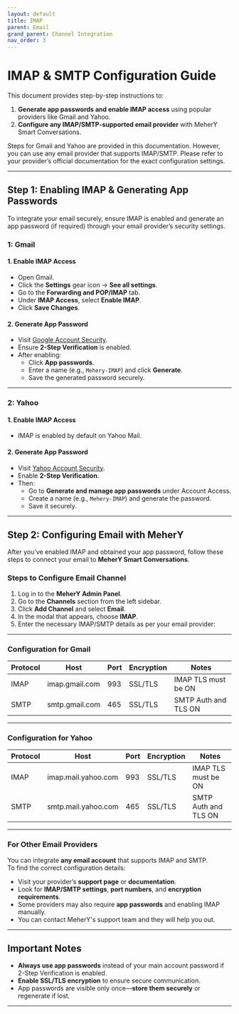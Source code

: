```yaml
---
layout: default  
title: IMAP
parent: Email
grand_parent: Channel Integration
nav_order: 3
---
```


# IMAP & SMTP Configuration Guide

This document provides step-by-step instructions to:

1. **Generate app passwords and enable IMAP access** using popular providers like Gmail and Yahoo.
2. **Configure any IMAP/SMTP-supported email provider** with MeherY Smart Conversations.

Steps for Gmail and Yahoo are provided in this documentation. However, you can use any email provider that supports IMAP/SMTP. Please refer to your provider’s official documentation for the exact configuration settings.

---

## Step 1: Enabling IMAP & Generating App Passwords

To integrate your email securely, ensure IMAP is enabled and generate an app password (if required) through your email provider’s security settings.

### 1: Gmail

#### 1. Enable IMAP Access
- Open Gmail.
- Click the **Settings** gear icon → **See all settings**.
- Go to the **Forwarding and POP/IMAP** tab.
- Under **IMAP Access**, select **Enable IMAP**.
- Click **Save Changes**.

#### 2. Generate App Password
- Visit [Google Account Security](https://myaccount.google.com/security).
- Ensure **2-Step Verification** is enabled.
- After enabling:
  - Click **App passwords**.
  - Enter a name (e.g., `Mehery-IMAP`) and click **Generate**.
  - Save the generated password securely.

---

### 2: Yahoo

#### 1. Enable IMAP Access
- IMAP is enabled by default on Yahoo Mail.

#### 2. Generate App Password
- Visit [Yahoo Account Security](https://login.yahoo.com/account/security).
- Enable **2-Step Verification**.
- Then:
  - Go to **Generate and manage app passwords** under Account Access.
  - Create a name (e.g., `Mehery-IMAP`) and generate the password.
  - Save it securely.

---

## Step 2: Configuring Email with MeherY

After you’ve enabled IMAP and obtained your app password, follow these steps to connect your email to **MeherY Smart Conversations**.

### Steps to Configure Email Channel

1. Log in to the **MeherY Admin Panel**.
2. Go to the **Channels** section from the left sidebar.
3. Click **Add Channel** and select **Email**.
4. In the modal that appears, choose **IMAP**.
5. Enter the necessary IMAP/SMTP details as per your email provider:

---

### Configuration for Gmail

| Protocol | Host           | Port | Encryption | Notes                     |
|----------|----------------|------|------------|---------------------------|
| IMAP     | imap.gmail.com | 993  | SSL/TLS    | IMAP TLS must be ON       |
| SMTP     | smtp.gmail.com | 465  | SSL/TLS    | SMTP Auth and TLS ON      |

---

### Configuration for Yahoo

| Protocol | Host                | Port | Encryption | Notes                     |
|----------|---------------------|------|------------|---------------------------|
| IMAP     | imap.mail.yahoo.com | 993  | SSL/TLS    | IMAP TLS must be ON       |
| SMTP     | smtp.mail.yahoo.com | 465  | SSL/TLS    | SMTP Auth and TLS ON      |

---

### For Other Email Providers

You can integrate **any email account** that supports IMAP and SMTP.  
To find the correct configuration details:

- Visit your provider’s **support page** or **documentation**.
- Look for **IMAP/SMTP settings**, **port numbers**, and **encryption requirements**.
- Some providers may also require **app passwords** and enabling IMAP manually.
- You can contact MeherY's support team and they will help you out.

---

## Important Notes

- **Always use app passwords** instead of your main account password if 2-Step Verification is enabled.
- **Enable SSL/TLS encryption** to ensure secure communication.
- App passwords are visible only once—**store them securely** or regenerate if lost.

---
